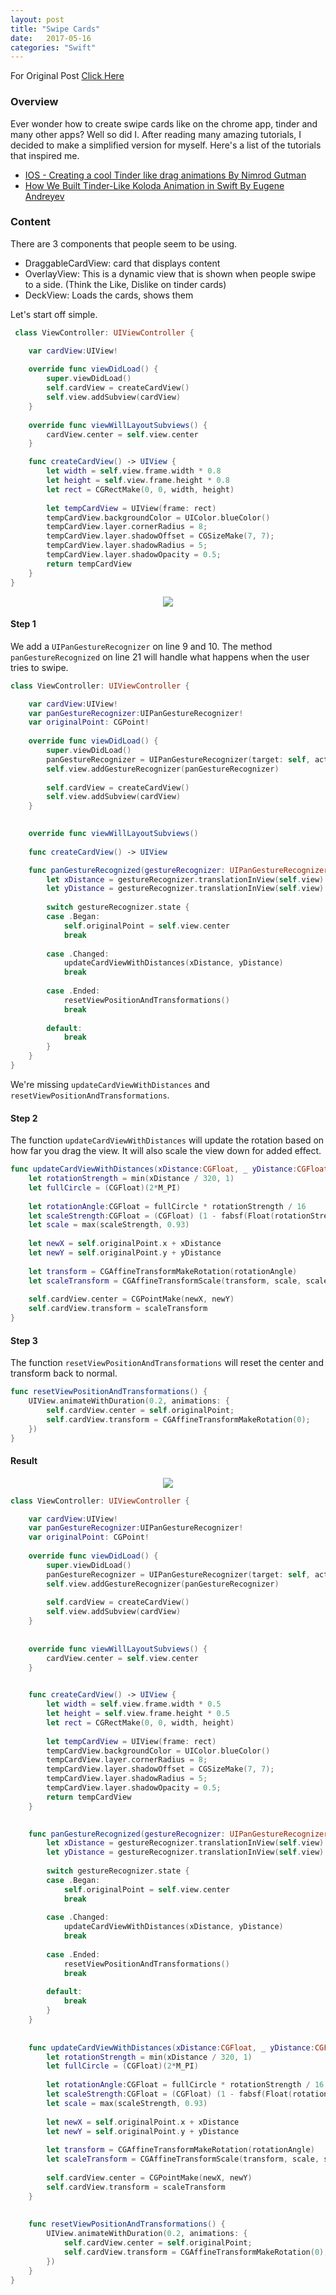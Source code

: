 ```yaml
---
layout: post
title: "Swipe Cards"
date:   2017-05-16
categories: "Swift"
---
```



For Original Post [Click Here](https://gabrielghe.github.io/swift/2015/12/03/swift-swipe-cards)
<h3>Overview</h3>

Ever wonder how to create swipe cards like on the chrome app, tinder and many other apps? Well so did I. After reading many amazing tutorials, I decided to make a simplified version for myself. Here's a list of the tutorials that inspired me.

- [IOS - Creating a cool Tinder like drag animations By Nimrod Gutman](http://guti.in/articles/creating-tinder-like-animations/)
- [How We Built Tinder-Like Koloda Animation in Swift By Eugene Andreyev](https://yalantis.com/blog/how-we-built-tinder-like-koloda-in-swift/)



<h3>Content</h3>

There are 3 components that people seem to be using.

- DraggableCardView: card that displays content
- OverlayView: This is a dynamic view that is shown when people swipe to a side. (Think the Like, Dislike on tinder cards)
- DeckView: Loads the cards, shows them

Let's start off simple.

````swift
 class ViewController: UIViewController {

    var cardView:UIView!
    
    override func viewDidLoad() {
        super.viewDidLoad()
        self.cardView = createCardView()
        self.view.addSubview(cardView)
    }
    
    override func viewWillLayoutSubviews() {
        cardView.center = self.view.center
    }

    func createCardView() -> UIView {
        let width = self.view.frame.width * 0.8
        let height = self.view.frame.height * 0.8
        let rect = CGRectMake(0, 0, width, height)
        
        let tempCardView = UIView(frame: rect)
        tempCardView.backgroundColor = UIColor.blueColor()
        tempCardView.layer.cornerRadius = 8;
        tempCardView.layer.shadowOffset = CGSizeMake(7, 7);
        tempCardView.layer.shadowRadius = 5;
        tempCardView.layer.shadowOpacity = 0.5;
        return tempCardView
    }
}
````


  <center><img src="assets/images/Posts/swipecards.png" float="center" /></center>


<h4>Step 1</h4>

We add a `UIPanGestureRecognizer` on line 9 and 10. The method `panGestureRecognized` on line 21 will handle what happens when the user tries to swipe.

````swift
class ViewController: UIViewController {

    var cardView:UIView!
    var panGestureRecognizer:UIPanGestureRecognizer!
    var originalPoint: CGPoint!
    
    override func viewDidLoad() {
        super.viewDidLoad()
        panGestureRecognizer = UIPanGestureRecognizer(target: self, action: "panGestureRecognized:")
        self.view.addGestureRecognizer(panGestureRecognizer)
    
        self.cardView = createCardView()
        self.view.addSubview(cardView)
    }
    

    override func viewWillLayoutSubviews()
    
    func createCardView() -> UIView

    func panGestureRecognized(gestureRecognizer: UIPanGestureRecognizer) {
        let xDistance = gestureRecognizer.translationInView(self.view).x
        let yDistance = gestureRecognizer.translationInView(self.view).y
        
        switch gestureRecognizer.state {
        case .Began:
            self.originalPoint = self.view.center
            break
            
        case .Changed:
            updateCardViewWithDistances(xDistance, yDistance)
            break
            
        case .Ended:
            resetViewPositionAndTransformations()
            break
            
        default:
            break
        }
    }
}
````

We're missing `updateCardViewWithDistances` and `resetViewPositionAndTransformations`.


<h4>Step 2</h4>

The function `updateCardViewWithDistances` will update the rotation based on how far you drag the view.
It will also scale the view down for added effect.

````swift
func updateCardViewWithDistances(xDistance:CGFloat, _ yDistance:CGFloat) {
    let rotationStrength = min(xDistance / 320, 1)
    let fullCircle = (CGFloat)(2*M_PI)
    
    let rotationAngle:CGFloat = fullCircle * rotationStrength / 16
    let scaleStrength:CGFloat = (CGFloat) (1 - fabsf(Float(rotationStrength)) / 2)
    let scale = max(scaleStrength, 0.93)
    
    let newX = self.originalPoint.x + xDistance
    let newY = self.originalPoint.y + yDistance
    
    let transform = CGAffineTransformMakeRotation(rotationAngle)
    let scaleTransform = CGAffineTransformScale(transform, scale, scale)
    
    self.cardView.center = CGPointMake(newX, newY)
    self.cardView.transform = scaleTransform
}
````




<h4>Step 3</h4>

The function `resetViewPositionAndTransformations` will reset the center and transform back to normal.


````swift
func resetViewPositionAndTransformations() {
    UIView.animateWithDuration(0.2, animations: {
        self.cardView.center = self.originalPoint;
        self.cardView.transform = CGAffineTransformMakeRotation(0);
    })
}
````

<h4>Result</h4>

 <center><img src="assets/images/Posts/swipecards.gif" float="center" /></center>


````swift
class ViewController: UIViewController {

    var cardView:UIView!
    var panGestureRecognizer:UIPanGestureRecognizer!
    var originalPoint: CGPoint!
    
    override func viewDidLoad() {
        super.viewDidLoad()
        panGestureRecognizer = UIPanGestureRecognizer(target: self, action: "panGestureRecognized:")
        self.view.addGestureRecognizer(panGestureRecognizer)
        
        self.cardView = createCardView()
        self.view.addSubview(cardView)
    }
    
    
    override func viewWillLayoutSubviews() {
        cardView.center = self.view.center
    }
    

    func createCardView() -> UIView {
        let width = self.view.frame.width * 0.5
        let height = self.view.frame.height * 0.5
        let rect = CGRectMake(0, 0, width, height)
        
        let tempCardView = UIView(frame: rect)
        tempCardView.backgroundColor = UIColor.blueColor()
        tempCardView.layer.cornerRadius = 8;
        tempCardView.layer.shadowOffset = CGSizeMake(7, 7);
        tempCardView.layer.shadowRadius = 5;
        tempCardView.layer.shadowOpacity = 0.5;
        return tempCardView
    }
    

    func panGestureRecognized(gestureRecognizer: UIPanGestureRecognizer) {
        let xDistance = gestureRecognizer.translationInView(self.view).x
        let yDistance = gestureRecognizer.translationInView(self.view).y
        
        switch gestureRecognizer.state {
        case .Began:
            self.originalPoint = self.view.center
            break
            
        case .Changed:
            updateCardViewWithDistances(xDistance, yDistance)
            break
            
        case .Ended:
            resetViewPositionAndTransformations()
            break
            
        default:
            break
        }
    }
    
    
    func updateCardViewWithDistances(xDistance:CGFloat, _ yDistance:CGFloat) {
        let rotationStrength = min(xDistance / 320, 1)
        let fullCircle = (CGFloat)(2*M_PI)
        
        let rotationAngle:CGFloat = fullCircle * rotationStrength / 16
        let scaleStrength:CGFloat = (CGFloat) (1 - fabsf(Float(rotationStrength)) / 2)
        let scale = max(scaleStrength, 0.93)
        
        let newX = self.originalPoint.x + xDistance
        let newY = self.originalPoint.y + yDistance
        
        let transform = CGAffineTransformMakeRotation(rotationAngle)
        let scaleTransform = CGAffineTransformScale(transform, scale, scale)
        
        self.cardView.center = CGPointMake(newX, newY)
        self.cardView.transform = scaleTransform
    }
    
    
    func resetViewPositionAndTransformations() {
        UIView.animateWithDuration(0.2, animations: {
            self.cardView.center = self.originalPoint;
            self.cardView.transform = CGAffineTransformMakeRotation(0);
        })
    }
}
````